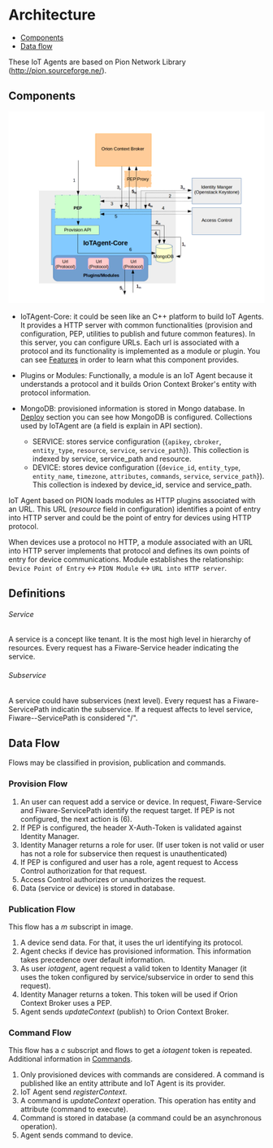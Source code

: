 # Architecture
* [Components](#Components)
* [Data flow](#Dataflow)

These IoT Agents are based on Pion Network Library (http://pion.sourceforge.ne/).

## Components

![IoT Agent architecture](imgs/architecture.png) 

- IoTAgent-Core: it could be seen like an C++ platform to build IoT Agents. It provides a HTTP server with common functionalities (provision and configuration, PEP, utilities to publish and future common features). In this server, you can configure URLs. Each url is associated with a protocol and its functionality is implemented as a module or plugin. You can see [Features](#../README.md) in order to learn what this component provides.
- Plugins or Modules:  Functionally, a module is an IoT Agent because it understands a protocol and it builds Orion Context Broker's entity with protocol information.
- MongoDB: provisioned information is stored in Mongo database. In [Deploy](deploy.md) section you can see how MongoDB is configured. Collections used by IoTAgent are (a field is explain in API section).

  + SERVICE: stores service configuration ({`apikey`, `cbroker`, `entity_type`, `resource`, `service`, `service_path`}). This collection is indexed by service, service_path and resource.
  + DEVICE: stores device configuration ({`device_id`, `entity_type`, `entity_name`, `timezone`, `attributes`, `commands`, `service`, `service_path`}). This collection is indexed by device_id, service and service_path.

IoT Agent based on PION loads modules as HTTP plugins associated with an URL. This URL (_resource_ field in configuration) identifies a point of entry into HTTP server and could be the point of entry for devices using HTTP protocol.

When devices use a protocol no HTTP, a module associated with an URL into HTTP server implements that protocol and defines its own points of entry for device communications. Module establishes the relationship:
```Device Point of Entry``` <-> ```PION Module``` <-> ```URL into HTTP server```.


## Definitions
###### Service
A service is a concept like tenant. It is the most high level in hierarchy of resources. Every request has a Fiware-Service header indicating the service.
###### Subservice
A service could have subservices (next level). Every request has a Fiware-ServicePath indicatin the subservice. If a request affects to level service, Fiware--ServicePath is considered "/".

## Data Flow
Flows may be classified in provision, publication and commands.
### Provision Flow
1. An user can request add a service or device. In request, Fiware-Service and Fiware-ServicePath identify the request target. If PEP is not configured, the next action is (6).
2. If PEP is configured, the header X-Auth-Token is validated against Identity Manager.
3. Identity Manager returns a role for user. (If user token is not valid or user has not a role for subservice then request is unauthenticated)
4. If PEP is configured and user has a role, agent request to Access Control authorization for that request.
5. Access Control authorizes or unauthorizes the request.
6. Data (service or device) is stored in database.

### Publication Flow
This flow has a _m_ subscript in image.

1. A device send data. For that, it uses the url identifying its protocol.
2. Agent checks if device has provisioned information. This information takes precedence over default information.
3. As user _iotagent_, agent request a valid token to Identity Manager (it uses the token configured by service/subservice in order to send this request).
4. Identity Manager returns a token. This token will be used if Orion Context Broker uses a PEP.
5. Agent sends _updateContext_ (publish) to Orion Context Broker.

### Command Flow
This flow has a _c_ subscript and flows to get a _iotagent_ token is repeated.  Additional information in [Commands](commands.md).

1. Only provisioned devices with commands are considered. A command is published like an entity attribute and IoT Agent is its provider.
2. IoT Agent send _registerContext_.
3. A command is _updateContext_ operation. This operation has entity and attribute (command to execute).
4. Command is stored in database (a command could be an asynchronous operation).
5. Agent sends command to device.


